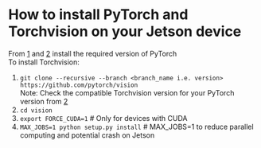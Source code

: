# How to install PyTorch and Torchvision on your Jetson device
From [1] and [2] install the required version of PyTorch\
To install Torchvision:
1. ``` git clone --recursive --branch <branch_name i.e. version> https://github.com/pytorch/vision ```\
   Note: Check the compatible Torchvision version for your PyTorch version from [2] 
3. ``` cd vision ```
4. ``` export FORCE_CUDA=1 ``` # Only for devices with CUDA
5. ``` MAX_JOBS=1 python setup.py install ``` # MAX_JOBS=1 to reduce parallel computing and potential crash on Jetson

[1]: https://docs.nvidia.com/deeplearning/frameworks/install-pytorch-jetson-platform/
[2]: https://forums.developer.nvidia.com/t/pytorch-for-jetson/72048
